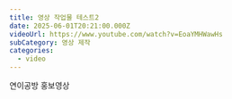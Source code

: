 ```yaml
---
title: 영상 작업물 테스트2
date: 2025-06-01T20:21:00.000Z
videoUrl: https://www.youtube.com/watch?v=EoaYMHWawHs
subCategory: 영상 제작
categories:
  - video
---
```

연이공방 홍보영상
